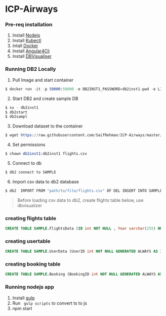 # ICP-Airways
### Pre-req installation 
1. Install [Nodejs](https://nodejs.org/en/download/)
2. Install [Kubectl](https://kubernetes.io/docs/tasks/tools/install-kubectl/)
3. Intall [Docker](https://docs.docker.com/install/)
4. Install [Angular4Cli](https://cli.angular.io)
5. Install [DBVisualiser](https://www.dbvis.com/download/)

### Running DB2 Locally
1. Pull Image and start container
```s
$ docker run -it -p 50000:50000 -e DB2INST1_PASSWORD=db2inst1-pwd -e LICENSE=accept ibmcom/db2express-c:latest bash
```
2. Start DB2 and create sample DB
```s
$ su - db2inst1
$ db2start
$ db2sampl
```
3. Download dataset to the container
```s
$ wget https://raw.githubusercontent.com/SaifRehman/ICP-Airways/master/dataset/flights.csv 
```
4. Set permissions
```s
$ chown db2inst1:db2inst1 flights.csv
```
5. Connect to db
```s
$ db2 connect to SAMPLE
```
6. Import csv data to db2 database
```s
$ db2  IMPORT FROM "path/to/file/flights.csv" OF DEL INSERT INTO SAMPLE.FlightsData
```
> Before loading csv data to db2, create flights table below, use dbvisualizer

### creating flights table
```SQL
CREATE TABLE SAMPLE.FlightsData (ID int NOT NULL , Year varchar(255) NULL , Month varchar(255) NULL, DayofMonth varchar(255) NULL, DepTime varchar(255) NULL,  CRSDepTime varchar(255) NULL, ArrTime varchar(255) NULL, CRSArrTime varchar(255) NULL, FlightNum varchar(255) NULL, TailNum varchar(255) NULL, ActualElapsedTime varchar(255) NULL, CRSElapsedTime varchar(255) NULL, Airtime varchar(255) NULL, ArrDelay varchar(255) NULL, DepDelay varchar(255) NULL,   Origin varchar(255) NULL, Dest varchar(255) NULL, Distance varchar(255) NULL, PRIMARY KEY (ID));
```
### creating usertable
```SQL
CREATE TABLE SAMPLE.UserData (UserID int NOT NULL GENERATED ALWAYS AS IDENTITY (START WITH 1 INCREMENT BY 1) , LastName varchar(255) NULL , FirstName varchar(255) NULL, Location varchar(255) NULL, Email varchar(255) NULL,  Password varchar(255) NULL, Age int NULL, PRIMARY KEY (UserID,Email));
```
### creating booking table
```SQL
CREATE TABLE SAMPLE.Booking (BookingID int NOT NULL GENERATED ALWAYS AS IDENTITY (START WITH 1 INCREMENT BY 1) ,TS TIMESTAMP NOT NULL , Checkin varchar(255) NOT NULL, UserID INT NOT NULL, FlightID INT NOT NULL, FOREIGN KEY (UserID) REFERENCES SAMPLE.UserData(UserID), FOREIGN KEY (FlightID) REFERENCES SAMPLE.FlightsData(ID), PRIMARY KEY (BookingID))
```

### Running nodejs app
1. Install [gulp](https://github.com/gulpjs/gulp/blob/master/docs/getting-started.md)
2. Run ``` gulp scripts``` to convert ts to js
3. npm start